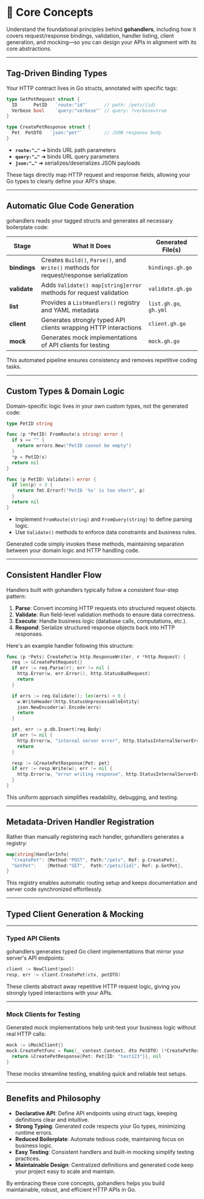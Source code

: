 # 🧶 Core Concepts

Understand the foundational principles behind **gohandlers**, including how it covers request/response bindings, validation, handler listing, client generation, and mocking—so you can design your APIs in alignment with its core abstractions.

---

## Tag‑Driven Binding Types

Your HTTP contract lives in Go structs, annotated with specific tags:

```go
type GetPetRequest struct {
  ID      PetID   `route:"id"`      // path: /pets/{id}
  Verbose bool    `query:"verbose"` // query: ?verbose=true
}

type CreatePetResponse struct {
  Pet  PetDTO   `json:"pet"`        // JSON response body
}
```

-   **`route:"…"`** ➔ binds URL path parameters
-   **`query:"…"`** ➔ binds URL query parameters
-   **`json:"…"`** ➔ serializes/deserializes JSON payloads

These tags directly map HTTP request and response fields, allowing your Go types to clearly define your API's shape.

---

## Automatic Glue Code Generation

gohandlers reads your tagged structs and generates all necessary boilerplate code:

| Stage        | What It Does                                                                           | Generated File(s)      |
| ------------ | -------------------------------------------------------------------------------------- | ---------------------- |
| **bindings** | Creates `Build()`, `Parse()`, and `Write()` methods for request/response serialization | `bindings.gh.go`       |
| **validate** | Adds `Validate() map[string]error` methods for request validation                      | `validate.gh.go`       |
| **list**     | Provides a `ListHandlers()` registry and YAML metadata                                 | `list.gh.go`, `gh.yml` |
| **client**   | Generates strongly typed API clients wrapping HTTP interactions                        | `client.gh.go`         |
| **mock**     | Generates mock implementations of API clients for testing                              | `mock.gh.go`           |

This automated pipeline ensures consistency and removes repetitive coding tasks.

---

## Custom Types & Domain Logic

Domain-specific logic lives in your own custom types, not the generated code:

```go
type PetID string

func (p *PetID) FromRoute(s string) error {
  if s == "" {
    return errors.New("PetID cannot be empty")
  }
  *p = PetID(s)
  return nil
}

func (p PetID) Validate() error {
  if len(p) < 3 {
    return fmt.Errorf("PetID '%s' is too short", p)
  }
  return nil
}
```

-   Implement `FromRoute(string)` and `FromQuery(string)` to define parsing logic.
-   Use `Validate()` methods to enforce data constraints and business rules.

Generated code simply invokes these methods, maintaining separation between your domain logic and HTTP handling code.

---

## Consistent Handler Flow

Handlers built with gohandlers typically follow a consistent four-step pattern:

1. **Parse**: Convert incoming HTTP requests into structured request objects.
2. **Validate**: Run field-level validation methods to ensure data correctness.
3. **Execute**: Handle business logic (database calls, computations, etc.).
4. **Respond**: Serialize structured response objects back into HTTP responses.

Here's an example handler following this structure:

```go
func (p *Pets) CreatePet(w http.ResponseWriter, r *http.Request) {
  req := &CreatePetRequest{}
  if err := req.Parse(r); err != nil {
    http.Error(w, err.Error(), http.StatusBadRequest)
    return
  }

  if errs := req.Validate(); len(errs) > 0 {
    w.WriteHeader(http.StatusUnprocessableEntity)
    json.NewEncoder(w).Encode(errs)
    return
  }

  pet, err := p.db.Insert(req.Body)
  if err != nil {
    http.Error(w, "internal server error", http.StatusInternalServerError)
    return
  }

  resp := &CreatePetResponse{Pet: pet}
  if err := resp.Write(w); err != nil {
    http.Error(w, "error writing response", http.StatusInternalServerError)
  }
}
```

This uniform approach simplifies readability, debugging, and testing.

---

## Metadata‑Driven Handler Registration

Rather than manually registering each handler, gohandlers generates a registry:

```go
map[string]HandlerInfo{
  "CreatePet": {Method:"POST", Path:"/pets", Ref: p.CreatePet},
  "GetPet":    {Method:"GET",  Path:"/pets/{id}", Ref: p.GetPet},
}
```

This registry enables automatic routing setup and keeps documentation and server code synchronized effortlessly.

---

## Typed Client Generation & Mocking

---

### Typed API Clients

gohandlers generates typed Go client implementations that mirror your server's API endpoints:

```go
client := NewClient(pool)
resp, err := client.CreatePet(ctx, petDTO)
```

These clients abstract away repetitive HTTP request logic, giving you strongly typed interactions with your APIs.

---

### Mock Clients for Testing

Generated mock implementations help unit-test your business logic without real HTTP calls:

```go
mock := &MockClient{}
mock.CreatePetFunc = func(_ context.Context, dto PetDTO) (*CreatePetResponse, error) {
  return &CreatePetResponse{Pet: Pet{ID: "test123"}}, nil
}
```

These mocks streamline testing, enabling quick and reliable test setups.

---

## Benefits and Philosophy

-   **Declarative API**: Define API endpoints using struct tags, keeping definitions clear and intuitive.
-   **Strong Typing**: Generated code respects your Go types, minimizing runtime errors.
-   **Reduced Boilerplate**: Automate tedious code, maintaining focus on business logic.
-   **Easy Testing**: Consistent handlers and built-in mocking simplify testing practices.
-   **Maintainable Design**: Centralized definitions and generated code keep your project easy to scale and maintain.

By embracing these core concepts, gohandlers helps you build maintainable, robust, and efficient HTTP APIs in Go.
